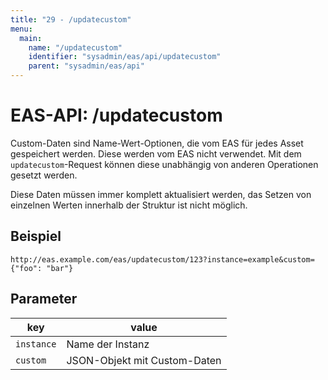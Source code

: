```yaml
---
title: "29 - /updatecustom"
menu:
  main:
    name: "/updatecustom"
    identifier: "sysadmin/eas/api/updatecustom"
    parent: "sysadmin/eas/api"
---
```

#  EAS-API: /updatecustom

Custom-Daten sind Name-Wert-Optionen, die vom EAS für jedes Asset gespeichert werden. Diese werden vom EAS nicht verwendet. Mit dem `updatecustom`-Request können diese unabhängig von anderen Operationen gesetzt werden.

Diese Daten müssen immer komplett aktualisiert werden, das Setzen von einzelnen Werten innerhalb der Struktur ist nicht möglich.

##  Beispiel

```url
http://eas.example.com/eas/updatecustom/123?instance=example&custom={"foo": "bar"}
```


##  Parameter


|key|value|
|---|---|
|`instance`          |Name der Instanz|
|`custom`            |JSON-Objekt mit Custom-Daten|





